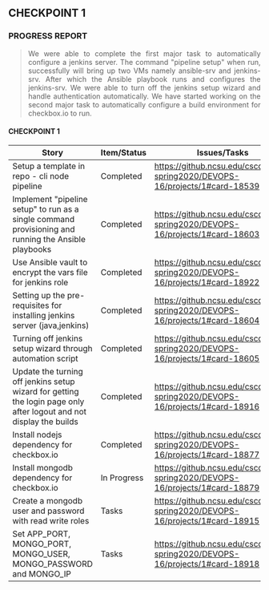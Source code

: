 ## CHECKPOINT 1

### PROGRESS REPORT
> <p align="justify">We were able to complete the first major task to automatically configure a jenkins server. The command "pipeline setup" when run, successfully will bring up two VMs namely ansible-srv and jenkins-srv. After which the Ansible playbook runs and configures the jenkins-srv. We were able to turn off the jenkins setup wizard and handle authentication automatically. We have started working on the second major task to automatically configure a build environment for checkbox.io to run.</p>

#### <a name="CHECKPOINT 1"></a> CHECKPOINT 1

| Story   | Item/Status   |  Issues/Tasks
| ------------- | ------------  |  ------------
| Setup a template in repo - cli node pipeline | Completed | https://github.ncsu.edu/cscdevops-spring2020/DEVOPS-16/projects/1#card-18539
| Implement "pipeline setup" to run as a single command provisioning and running the Ansible playbooks | Completed | https://github.ncsu.edu/cscdevops-spring2020/DEVOPS-16/projects/1#card-18603
| Use Ansible vault to encrypt the vars file for jenkins role | Completed | https://github.ncsu.edu/cscdevops-spring2020/DEVOPS-16/projects/1#card-18922
| Setting up the pre-requisites for installing jenkins server (java,jenkins) | Completed | https://github.ncsu.edu/cscdevops-spring2020/DEVOPS-16/projects/1#card-18604
| Turning off jenkins setup wizard through automation script | Completed | https://github.ncsu.edu/cscdevops-spring2020/DEVOPS-16/projects/1#card-18605
| Update the turning off jenkins setup wizard for getting the login page only after logout and not display the builds | Completed | https://github.ncsu.edu/cscdevops-spring2020/DEVOPS-16/projects/1#card-18916
| Install nodejs dependency for checkbox.io | Completed | https://github.ncsu.edu/cscdevops-spring2020/DEVOPS-16/projects/1#card-18877
| Install mongodb dependency for checkbox.io | In Progress | https://github.ncsu.edu/cscdevops-spring2020/DEVOPS-16/projects/1#card-18879
| Create a mongodb user and password with read write roles | Tasks | https://github.ncsu.edu/cscdevops-spring2020/DEVOPS-16/projects/1#card-18915
| Set APP_PORT, MONGO_PORT, MONGO_USER, MONGO_PASSWORD and MONGO_IP | Tasks | https://github.ncsu.edu/cscdevops-spring2020/DEVOPS-16/projects/1#card-18918
